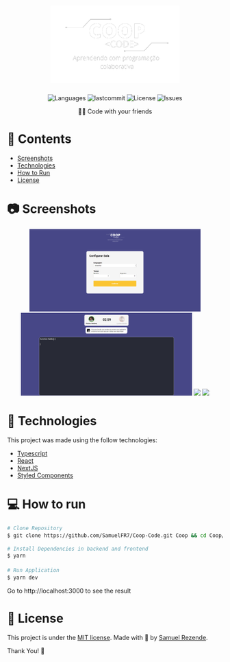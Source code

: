 <h1 align="center">
    <img alt="Coop" src=".github/readme/assets/logo.png" width="300" />
</h1>

<p align="center">
  <img alt="Languages" src="https://img.shields.io/github/languages/count/SamuelFR7/agenda-react?color=%23527AE60" />
  <img alt="lastcommit" src="https://img.shields.io/github/last-commit/SamuelFR7/agenda-react?color=%23527AE60" />
  <img alt="License" src="https://img.shields.io/github/license/SamuelFR7/agenda-react?color=%23527AE60" />
  <img alt="Issues" src="https://img.shields.io/github/issues/SamuelFR7/agenda-react?color=%23527AE60">
</p>

<p align="center">
  👨‍💻 Code with your friends
</p>

# 📌 Contents

* [Screenshots](#camera-screenshot)
* [Technologies](#rocket-technologies) 
* [How to Run](#computer-how-to-run)
* [License](#page_facing_up-license)

# :camera: Screenshots
<div align="center">
   <img src="./.github/readme/assets/screen1.png" width="400px">
   <img src="./.github/readme/assets/screen2.png" width="400px">
   <img src="./.github/readme/assets/screen3.png" width="400px">
   <img src="./.github/readme/assets/screen4.png" width="400px">
</div>

# :rocket: Technologies
This project was made using the follow technologies:

* [Typescript](https://www.typescriptlang.org/)      
* [React](https://reactjs.org/)      
* [NextJS](https://nextjs.org)
* [Styled Components](https://styled-components.com/)

# :computer: How to run

```bash
# Clone Repository
$ git clone https://github.com/SamuelFR7/Coop-Code.git Coop && cd Coop/frontend
```

```bash
# Install Dependencies in backend and frontend
$ yarn

# Run Application
$ yarn dev
```
Go to http://localhost:3000 to see the result

# :page_facing_up: License

This project is under the [MIT license](./LICENSE).
Made with 💖 by [Samuel Rezende](https://www.linkedin.com/in/samuel-ferreira-rezende-7bbbba206/).

Thank You! 🚀 
